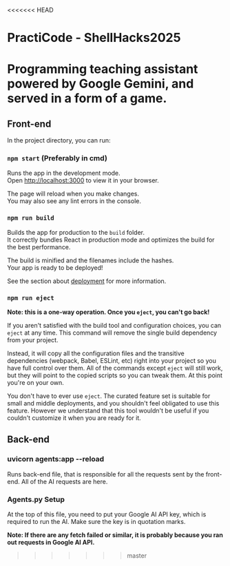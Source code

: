 <<<<<<< HEAD
# PractiCode - ShellHacks2025
Programming teaching assistant powered by Google Gemini, and served in a form of a game.
=======
  
## Front-end

In the project directory, you can run:

### `npm start` (Preferably in cmd)

Runs the app in the development mode.\
Open [http://localhost:3000](http://localhost:3000) to view it in your browser.

The page will reload when you make changes.\
You may also see any lint errors in the console.

### `npm run build`

Builds the app for production to the `build` folder.\
It correctly bundles React in production mode and optimizes the build for the best performance.

The build is minified and the filenames include the hashes.\
Your app is ready to be deployed!

See the section about [deployment](https://facebook.github.io/create-react-app/docs/deployment) for more information.

### `npm run eject`

**Note: this is a one-way operation. Once you `eject`, you can't go back!**

If you aren't satisfied with the build tool and configuration choices, you can `eject` at any time. This command will remove the single build dependency from your project.

Instead, it will copy all the configuration files and the transitive dependencies (webpack, Babel, ESLint, etc) right into your project so you have full control over them. All of the commands except `eject` will still work, but they will point to the copied scripts so you can tweak them. At this point you're on your own.

You don't have to ever use `eject`. The curated feature set is suitable for small and middle deployments, and you shouldn't feel obligated to use this feature. However we understand that this tool wouldn't be useful if you couldn't customize it when you are ready for it.

## Back-end

### uvicorn agents:app --reload

Runs back-end file, that is responsible for all the requests sent by the front-end. All of the AI requests are here. 

### Agents.py Setup

At the top of this file, you need to put your Google AI API key, which is required to run the AI. Make sure the key is in quotation marks.

**Note: If there are any fetch failed or similar, it is probably because you ran out requests in Google AI API.**


>>>>>>> master
